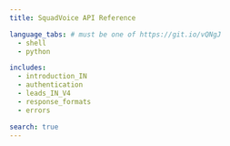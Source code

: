 ```yaml
---
title: SquadVoice API Reference

language_tabs: # must be one of https://git.io/vQNgJ
  - shell
  - python

includes:
  - introduction_IN
  - authentication
  - leads_IN_V4
  - response_formats
  - errors

search: true
---
```

